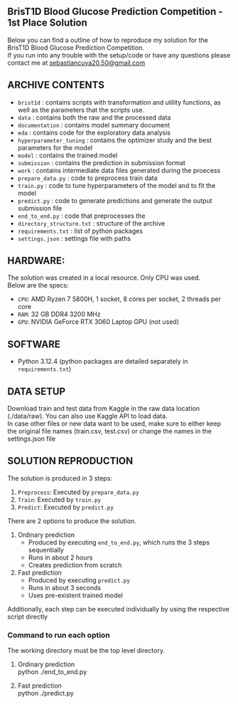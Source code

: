 ## BrisT1D Blood Glucose Prediction Competition - 1st Place Solution

Below you can find a outline of how to reproduce my solution for the BrisT1D Blood Glucose Prediction Competition.\
If you run into any trouble with the setup/code or have any questions please contact me at sebastiancuya20.50@gmail.com

## ARCHIVE CONTENTS
- `brist1d`                 : contains scripts with transformation and utility functions, as well as the parameters that the scripts use.
- `data`                    : contains both the raw and the processed 
data
- `documentation`           : contains model summary document
- `eda`                     : contains code for the exploratory data analysis
- `hyperparameter_tuning`   : contains the optimizer study and the best parameters for the model
- `model`                   : contains the trained model
- `submission`              : contains the prediction in submission format
- `work`                    : contains intermediate data files generated during the proecess
- `prepare_data.py`         : code to preprocess train data
- `train.py`                : code to tune hyperparameters of the model and to fit the model
- `predict.py`              : code to generate predictions and generate the output submission file
- `end_to_end.py`           : code that preprocesses the
- `directory_structure.txt` : structure of the archive
- `requirements.txt`        : list of python packages
- `settings.json`           : settings file with paths

## HARDWARE: 
The solution was created in a local resource. Only CPU was used.\
Below are the specs:

- `CPU`: AMD Ryzen 7 5800H, 1 socket, 8 cores per socket, 2 threads per core
- `RAM`: 32 GB DDR4 3200 MHz 
- `GPU`: NVIDIA GeForce RTX 3060 Laptop GPU (not used)

## SOFTWARE 
- Python 3.12.4 (python packages are detailed separately in `requirements.txt`)

## DATA SETUP 
Download train and test data from Kaggle in the raw data location (./data/raw). You can also use Kaggle API to load data.\
In case other files or new data want to be used, make sure to either keep the original file names (train.csv, test.csv) or change the names in the settings.json file


## SOLUTION REPRODUCTION
The solution is produced in 3 steps:
1. `Preprocess`: Executed by `prepare_data.py`
2. `Train`: Executed by `train.py`
2. `Predict`: Executed by `predict.py`

There are 2 options to produce the solution.
1. Ordinary prediction
    - Produced by executing `end_to_end.py`, which runs the 3 steps sequentially
    - Runs in about 2 hours
    - Creates prediction from scratch
2. Fast prediction
    - Produced by executing `predict.py`
    - Runs in about 3 seconds
    - Uses pre-existent trained model

Additionally, each step can be executed individually by using the respective script directly

### Command to run each option
The working directory must be the top level directory.

1. Ordinary prediction\
python ./end_to_end.py

2. Fast prediction\
python ./predict.py
